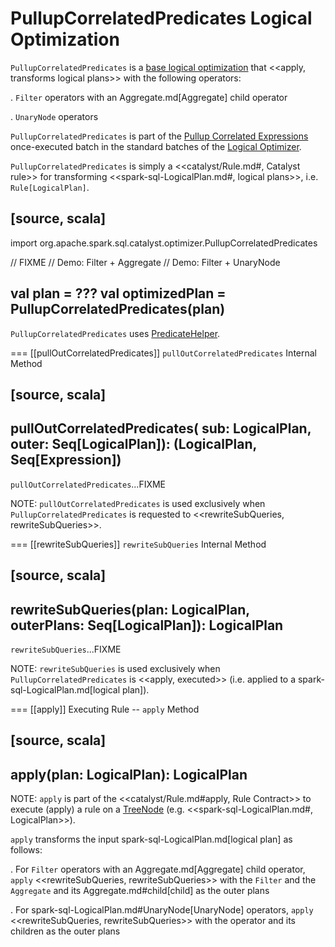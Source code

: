 # PullupCorrelatedPredicates Logical Optimization

`PullupCorrelatedPredicates` is a [base logical optimization](../catalyst/Optimizer.md#batches) that <<apply, transforms logical plans>> with the following operators:

. `Filter` operators with an Aggregate.md[Aggregate] child operator

. `UnaryNode` operators

`PullupCorrelatedPredicates` is part of the [Pullup Correlated Expressions](../catalyst/Optimizer.md#Pullup-Correlated-Expressions) once-executed batch in the standard batches of the [Logical Optimizer](../catalyst/Optimizer.md).

`PullupCorrelatedPredicates` is simply a <<catalyst/Rule.md#, Catalyst rule>> for transforming <<spark-sql-LogicalPlan.md#, logical plans>>, i.e. `Rule[LogicalPlan]`.

[source, scala]
----
import org.apache.spark.sql.catalyst.optimizer.PullupCorrelatedPredicates

// FIXME
// Demo: Filter + Aggregate
// Demo: Filter + UnaryNode

val plan = ???
val optimizedPlan = PullupCorrelatedPredicates(plan)
----

`PullupCorrelatedPredicates` uses [PredicateHelper](../PredicateHelper.md).

=== [[pullOutCorrelatedPredicates]] `pullOutCorrelatedPredicates` Internal Method

[source, scala]
----
pullOutCorrelatedPredicates(
  sub: LogicalPlan,
  outer: Seq[LogicalPlan]): (LogicalPlan, Seq[Expression])
----

`pullOutCorrelatedPredicates`...FIXME

NOTE: `pullOutCorrelatedPredicates` is used exclusively when `PullupCorrelatedPredicates` is requested to <<rewriteSubQueries, rewriteSubQueries>>.

=== [[rewriteSubQueries]] `rewriteSubQueries` Internal Method

[source, scala]
----
rewriteSubQueries(plan: LogicalPlan, outerPlans: Seq[LogicalPlan]): LogicalPlan
----

`rewriteSubQueries`...FIXME

NOTE: `rewriteSubQueries` is used exclusively when `PullupCorrelatedPredicates` is <<apply, executed>> (i.e. applied to a spark-sql-LogicalPlan.md[logical plan]).

=== [[apply]] Executing Rule -- `apply` Method

[source, scala]
----
apply(plan: LogicalPlan): LogicalPlan
----

NOTE: `apply` is part of the <<catalyst/Rule.md#apply, Rule Contract>> to execute (apply) a rule on a [TreeNode](../catalyst/TreeNode.md) (e.g. <<spark-sql-LogicalPlan.md#, LogicalPlan>>).

`apply` transforms the input spark-sql-LogicalPlan.md[logical plan] as follows:

. For `Filter` operators with an Aggregate.md[Aggregate] child operator, `apply` <<rewriteSubQueries, rewriteSubQueries>> with the `Filter` and the `Aggregate` and its Aggregate.md#child[child] as the outer plans

. For spark-sql-LogicalPlan.md#UnaryNode[UnaryNode] operators, `apply` <<rewriteSubQueries, rewriteSubQueries>> with the operator and its children as the outer plans
